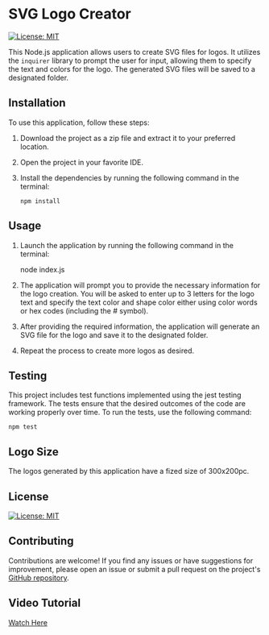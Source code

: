 # SVG Logo Creator
[![License: MIT](https://img.shields.io/badge/License-MIT-yellow.svg)](https://opensource.org/licenses/MIT)

This Node.js application allows users to create SVG files for logos. It utilizes the `inquirer` library to prompt the user for input, allowing them to specify the text and colors for the logo. The generated SVG files will be saved to a designated folder.

## Installation

To use this application, follow these steps:

1. Download the project as a zip file and extract it to your preferred location.
2. Open the project in your favorite IDE.
3. Install the dependencies by running the following command in the terminal:

   ```console
   npm install

## Usage
1. Launch the application by running the following command in the terminal:

    node index.js

2. The application will prompt you to provide the necessary information for the logo creation. You will be asked to enter up to 3 letters for the logo text and specify the text color and shape color either using color words or hex codes (including the # symbol).
3. After providing the required information, the application will generate an SVG file for the logo and save it to the designated folder.
4. Repeat the process to create more logos as desired.

## Testing
This project includes test functions implemented using the jest testing framework. The tests ensure that the desired outcomes of the code are working properly over time. To run the tests, use the following command:
 
    npm test 

## Logo Size
The logos  generated by this application have a fized size of 300x200pc. 

## License
[![License: MIT](https://img.shields.io/badge/License-MIT-yellow.svg)](https://opensource.org/licenses/MIT)

## Contributing
Contributions are welcome! If you find any issues or have suggestions for improvement, please open an issue or submit a pull request on the project's [GitHub repository](https://github.com/MerelJac).

## Video Tutorial
[Watch Here](https://drive.google.com/file/d/1su9iJzUD15IAa1-V1lxNi4b6mY1Z-Ugo/view)

